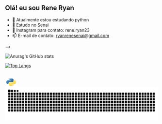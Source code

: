 ## Olá! eu sou Rene Ryan

- 🔭 Atualmente estou estudando python
- 🌱 Estudo no Senai
- 💬 Instagram para contato: rene.ryan23 
- 📫 E-mail de contato: ryanrenesenai@gmail.com

-->


![Anurag's GitHub stats](https://github-readme-stats.vercel.app/api?username=KreatorLima&show_icons=true&theme=dark)

[![Top Langs](https://github-readme-stats.vercel.app/api/top-langs/?username=KreatorLima&layout=compact&theme=dark)](https://github.com/KreatorLima/github-readme-stats)


<div style="display: inline_block"><br>
  
  <img align="center" alt="Rafa-Python" height="30" width="40" src="https://raw.githubusercontent.com/devicons/devicon/master/icons/python/python-original.svg">
 
</div>

<picture>
  <source media="(prefers-color-scheme: dark)" srcset="https://raw.githubusercontent.com/KreatorLima/KreatorLima/output/github-contribution-grid-snake-dark.svg">
  <source media="(prefers-color-scheme: light)" srcset="https://raw.githubusercontent.com/KreatorLimaKreatorLima/output/github-contribution-grid-snake.svg">
  <img alt="github contribution grid snake animation" src="https://raw.githubusercontent.com/KreatorLima/KreatorLima/output/github-contribution-grid-snake.svg">
</picture>
